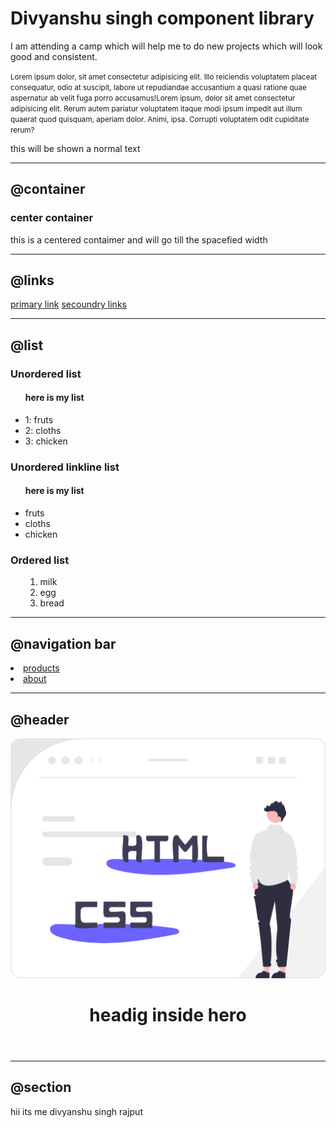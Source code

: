 <!DOCTYPE html>
<html lang="en">
<head>
    <meta charset="UTF-8">
    <meta name="viewport" content="width=device-width, initial-scale=1.0">
    <title>COMPOPOPNENT LIBRARY</title>
</head>
<body>
    <H1>  Divyanshu singh component library</H1>
<p> I am attending a camp which will help me to do new projects which will look good and consistent.</p>
<small> Lorem ipsum dolor, sit amet consectetur adipisicing elit. Illo reiciendis voluptatem placeat consequatur, odio at suscipit, labore ut repudiandae accusantium a quasi ratione quae aspernatur ab velit fuga porro accusamus!</small><small>Lorem ipsum, dolor sit amet consectetur adipisicing elit. Rerum autem pariatur voluptatem itaque modi ipsum impedit aut illum quaerat quod quisquam, aperiam dolor. Animi, ipsa. Corrupti voluptatem odit cupiditate rerum?</small>


<p> this will be shown a normal text</p>
<hr>
<h2> @container</h2>
<h3> center container</h3>
<div> this is a centered contaimer and will go till the spacefied width</div>

<hr>
 
<h2> @links</h2>
<a href=" /">primary link</a>
<a href="/">secoundry links</a>
<hr>
<h2>@list</h2>
<h3>Unordered list</h3>
<ul>
    <h4>here is my list</h4>
<li>1: fruts</li> 
<li> 2: cloths</li>
<li>3: chicken</li>   
</ul>

<h3> Unordered linkline list</h3>
<ul>
<h4>here is my list</h4>
<li> fruts</li> 
<li>  cloths</li>
<li> chicken</li>   
</ul>

<h3> Ordered list</h3>
<ul>
<ol>
     <li> milk</li>
     <li> egg</li>
     <li> bread</li>
</ol>
</ul>

<hr>

<h2> @navigation bar</h2>
<nav> 
    <li> 
        <a href="/"> products</a>
    </li>
    <li>
        <a href="/">about</a>
    </li>
</nav>

<hr>

<h2>@header</h2>
<header>
    <img src="image.svg" />
    <h1> headig inside hero</h1>
</header>
<hr>

<h2>@section</h2>
<section>
hii its me divyanshu singh rajput 
</section>


</body>
</html>
